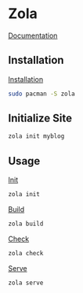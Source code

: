 # Zola

[Documentation](https://www.getzola.org/documentation)

## Installation

[Installation](https://www.getzola.org/documentation/getting-started/installation/#arch-linux)
```sh
sudo pacman -S zola
```

## Initialize Site

```sh
zola init myblog
```

## Usage

[Init](https://www.getzola.org/documentation/getting-started/cli-usage/#init)
```sh
zola init
```

[Build](https://www.getzola.org/documentation/getting-started/cli-usage/#build)
```sh
zola build
```

[Check](https://www.getzola.org/documentation/getting-started/cli-usage/#check)
```sh
zola check
```

[Serve](https://www.getzola.org/documentation/getting-started/cli-usage/#serve)
```sh
zola serve
```

